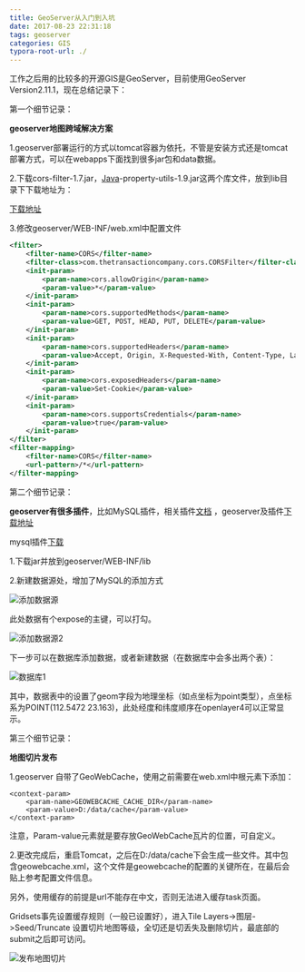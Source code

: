 ```yaml
---
title: GeoServer从入门到入坑
date: 2017-08-23 22:31:18
tags: geoserver
categories: GIS
typora-root-url: ./
---
```


工作之后用的比较多的开源GIS是GeoServer，目前使用GeoServer Version2.11.1，现在总结记录下：

第一个细节记录：

**geoserver地图跨域解决方案**

1.geoserver部署运行的方式以tomcat容器为依托，不管是安装方式还是tomcat部署方式，可以在webapps下面找到很多jar包和data数据。

2.下载cors-filter-1.7.jar，[Java](http://lib.csdn.net/base/java)-property-utils-1.9.jar这两个库文件，放到lib目录下下载地址为：

[下载地址](http://download.csdn.NET/detail/longshengguoji/9694377)

3.修改geoserver/WEB-INF/web.xml中配置文件



```xml
<filter>
    <filter-name>CORS</filter-name>
    <filter-class>com.thetransactioncompany.cors.CORSFilter</filter-class>
    <init-param>
        <param-name>cors.allowOrigin</param-name>
        <param-value>*</param-value>
    </init-param>
    <init-param>
        <param-name>cors.supportedMethods</param-name>
        <param-value>GET, POST, HEAD, PUT, DELETE</param-value>
    </init-param>
    <init-param>
        <param-name>cors.supportedHeaders</param-name>
        <param-value>Accept, Origin, X-Requested-With, Content-Type, Last-Modified</param-value>
    </init-param>
    <init-param>
        <param-name>cors.exposedHeaders</param-name>
        <param-value>Set-Cookie</param-value>
    </init-param>
    <init-param>
        <param-name>cors.supportsCredentials</param-name>
        <param-value>true</param-value>
    </init-param>
</filter>
<filter-mapping>
    <filter-name>CORS</filter-name>
    <url-pattern>/*</url-pattern>
</filter-mapping>
```

第二个细节记录：

**geoserver有很多插件**，比如MySQL插件，相关插件[文档](http://docs.geoserver.org/maintain/en/user/extensions/index.html) ，geoserver及插件[下载地址](http://geoserver.org/release/stable/)

mysql插件[下载](https://sourceforge.net/projects/geoserver/files/GeoServer/2.11.2/extensions/geoserver-2.11.2-mysql-plugin.zip/download)

1.下载jar并放到geoserver/WEB-INF/lib

2.新建数据源处，增加了MySQL的添加方式

![添加数据源](http://ov59p85lr.bkt.clouddn.com/%E6%B7%BB%E5%8A%A0%E6%95%B0%E6%8D%AE%E6%BA%90.png)

此处数据有个expose的主键，可以打勾。

![添加数据源2](http://ov59p85lr.bkt.clouddn.com/%E6%B7%BB%E5%8A%A0%E6%95%B0%E6%8D%AE%E6%BA%902.png)

下一步可以在数据库添加数据，或者新建数据（在数据库中会多出两个表）：

![数据库1](http://ov59p85lr.bkt.clouddn.com/%E6%95%B0%E6%8D%AE%E5%BA%931.png)

其中，数据表中的设置了geom字段为地理坐标（如点坐标为point类型），点坐标系为POINT(112.5472 23.163)，此处经度和纬度顺序在openlayer4可以正常显示。



第三个细节记录：

**地图切片发布**

1.geoserver 自带了GeoWebCache，使用之前需要在web.xml中根元素下添加：

```
<context-param>
    <param-name>GEOWEBCACHE_CACHE_DIR</param-name>
    <param-value>D:/data/cache</param-value>
</context-param>
```

注意，Param-value元素就是要存放GeoWebCache瓦片的位置，可自定义。

2.更改完成后，重启Tomcat，之后在D:/data/cache下会生成一些文件。其中包含geowebcache.xml，这个文件是geowebcache的配置的关键所在，在最后会贴上参考配置文件信息。

另外，使用缓存的前提是url不能存在中文，否则无法进入缓存task页面。

Gridsets事先设置缓存规则（一般已设置好），进入Tile Layers->图层->Seed/Truncate 设置切片地图等级，全切还是切丢失及删除切片，最底部的submit之后即可访问。

![发布地图切片](http://ov59p85lr.bkt.clouddn.com/%E5%8F%91%E5%B8%83%E5%9C%B0%E5%9B%BE%E5%88%87%E7%89%87.png)



